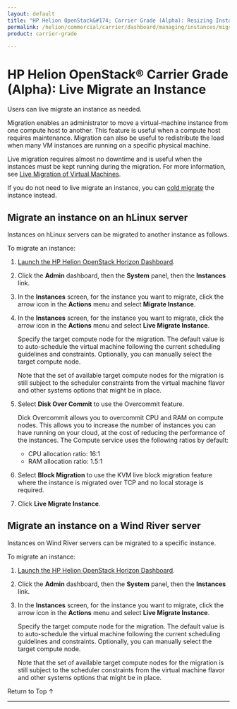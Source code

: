 ```yaml
---
layout: default
title: "HP Helion OpenStack&#174; Carrier Grade (Alpha): Resizing Instances"
permalink: /helion/commercial/carrier/dashboard/managing/instances/migrate/live/
product: carrier-grade

---
```

<!--UNDER REVISION-->

<script>

function PageRefresh {
onLoad="window.refresh"
}

PageRefresh();

</script>

<!-- <p style="font-size: small;"> <a href="/helion/commercial/carrier/ga1/install/">&#9664; PREV</a> | <a href="/helion/commercial/carrier/ga1/install-overview/">&#9650; UP</a> | <a href="/helion/commercial/carrier/ga1/">NEXT &#9654;</a></p> -->

# HP Helion OpenStack&#174; Carrier Grade (Alpha): Live Migrate an Instance

Users can live migrate an instance as needed.

Migration enables an administrator to move a virtual-machine instance from one compute host to another. This feature is useful when a compute host requires maintenance. Migration can also be useful to redistribute the load when many VM instances are running on a specific physical machine. 

Live migration requires almost no downtime and is useful when the instances must be kept running during the migration. For more information, see [Live Migration of Virtual Machines](/helion/commercial/carrier/dashboard/managing/instances/live/migrate/).

If you do not need to live migrate an instance, you can [cold migrate](/helion/commercial/carrier/dashboard/managing/instances/migrate/cold/) the instance instead.


## Migrate an instance on an hLinux server

Instances on hLinux servers can be migrated to another instance as follows.

To migrate an instance:

1. [Launch the HP Helion OpenStack Horizon Dashboard](/helion/openstack/carrier/dashboard/login/).

2. Click the **Admin** dashboard, then the **System** panel, then the **Instances** link.

3. In the **Instances** screen, for the instance you want to migrate, click the arrow icon in the **Actions** menu and select **Migrate Instance**.

3. In the **Instances** screen, for the instance you want to migrate, click the arrow icon in the **Actions** menu and select **Live Migrate Instance**.

	Specify the target compute node for the migration. The default value is to auto-schedule the virtual machine following the current scheduling guidelines and constraints. Optionally, you can manually select the target compute node.

	Note that the set of available target compute nodes for the migration is still subject to the scheduler constraints from the virtual machine flavor and other systems options that might be in place.

4. Select **Disk Over Commit** to use the Overcommit feature. 

	Dick Overcommit allows you to overcommit CPU and RAM on compute nodes. This allows you to increase the number of instances you can have running on your cloud, at the cost of reducing the performance of the instances. The Compute service uses the following ratios by default:

	* CPU allocation ratio: 16:1
	* RAM allocation ratio: 1.5:1 

5. Select **Block Migration** to use the KVM live block migration feature where the instance is migrated over TCP and no local storage is required.

6. Click **Live Migrate Instance**.

## Migrate an instance on a Wind River server

Instances on Wind River servers can be migrated to a specific instance.

To migrate an instance:

1. [Launch the HP Helion OpenStack Horizon Dashboard](/helion/openstack/carrier/dashboard/login/).

2. Click the **Admin** dashboard, then the **System** panel, then the **Instances** link.

3. In the **Instances** screen, for the instance you want to migrate, click the arrow icon in the **Actions** menu and select **Live Migrate Instance**.

	Specify the target compute node for the migration. The default value is to auto-schedule the virtual machine following the current scheduling guidelines and constraints. Optionally, you can manually select the target compute node.

	Note that the set of available target compute nodes for the migration is still subject to the scheduler constraints from the virtual machine flavor and other systems options that might be in place.

<p><a href="#top" style="padding:14px 0px 14px 0px; text-decoration: none;"> Return to Top &#8593; </a></p>


----
